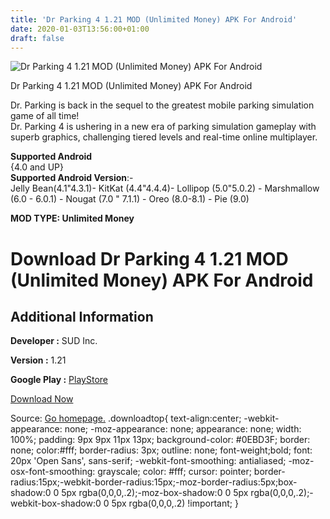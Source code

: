 ```yaml
---
title: 'Dr Parking 4 1.21 MOD (Unlimited Money) APK For Android'
date: 2020-01-03T13:56:00+01:00
draft: false
---
```


![Dr Parking 4 1.21 MOD (Unlimited Money) APK For Android](https://i0.wp.com/apkhome.net/wp-content/uploads/2020/01/Dr-Parking-4-1.21-MOD-Unlimited-Money.png "Dr Parking 4 1.21 MOD (Unlimited Money) APK For Android")

  

Dr Parking 4 1.21 MOD (Unlimited Money) APK For Android

Dr. Parking is back in the sequel to the greatest mobile parking simulation game of all time!  
Dr. Parking 4 is ushering in a new era of parking simulation gameplay with superb graphics, challenging tiered levels and real-time online multiplayer.

**Supported Android**  
{4.0 and UP}  
**Supported Android Version**:-  
Jelly Bean(4.1"4.3.1)- KitKat (4.4"4.4.4)- Lollipop (5.0"5.0.2) - Marshmallow (6.0 - 6.0.1) - Nougat (7.0 " 7.1.1) - Oreo (8.0-8.1) - Pie (9.0)

**MOD TYPE: Unlimited Money**

Download Dr Parking 4 1.21 MOD (Unlimited Money) APK For Android
================================================================

Additional Information
----------------------

**Developer :** SUD Inc.

**Version :** 1.21

**Google Play :** [PlayStore](https://play.google.com/store/apps/details?id=com.ansangha.drparking4)

  

[Download Now](https://store4app.co/post/dr-parking-4-1-21-mod-unlimited-money-apk-for-android_1578054990)

  
Source: [Go homepage.](https://store4app.co/post/dr-parking-4-1-21-mod-unlimited-money-apk-for-android_1578054990) .downloadtop{ text-align:center; -webkit-appearance: none; -moz-appearance: none; appearance: none; width: 100%; padding: 9px 9px 11px 13px; background-color: #0EBD3F; border: none; color:#fff; border-radius: 3px; outline: none; font-weight;bold; font: 20px 'Open Sans', sans-serif; -webkit-font-smoothing: antialiased; -moz-osx-font-smoothing: grayscale; color: #fff; cursor: pointer; border-radius:15px;-webkit-border-radius:15px;-moz-border-radius:5px;box-shadow:0 0 5px rgba(0,0,0,.2);-moz-box-shadow:0 0 5px rgba(0,0,0,.2);-webkit-box-shadow:0 0 5px rgba(0,0,0,.2) !important; }